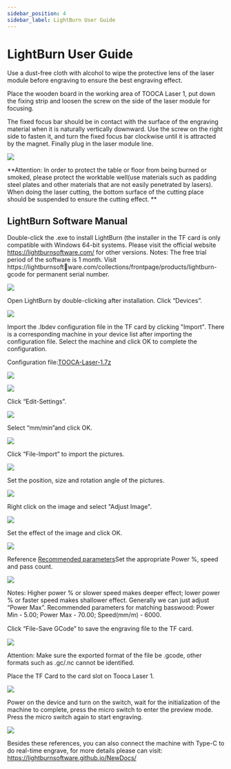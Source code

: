 ```yaml
---
sidebar_position: 4
sidebar_label: LightBurn User Guide
---
```


# LightBurn User Guide



Use a dust-free cloth with alcohol to wipe the protective lens of the laser module before engraving to ensure the best engraving effect.

Place the wooden board in the working area of TOOCA Laser 1, put down the fixing strip and loosen the screw on the side of the laser module for focusing.

The fixed focus bar should be in contact with the surface of the engraving material when it is naturally vertically downward. Use the screw on the right side to fasten it, and turn the fixed focus bar clockwise until it is attracted by the magnet. Finally plug in the laser module line.

![](./images/assembly-tutorials-05.png)

**Attention: In order to protect the table or floor from being burned or smoked, please protect the worktable well(use materials such as padding steel plates and other materials that are not easily penetrated by lasers). When doing the laser cutting, the bottom surface of the cutting place should be suspended to ensure the cutting effect.
**

## LightBurn Software Manual

Double-click the .exe to install LightBurn (the installer in the TF card is only
compatible with Windows 64-bit systems. Please visit the official website
https://lightburnsoftware.com/ for other versions.
Notes: The free trial period of the software is 1 month. Visit https://lightburnsoftware.com/collections/frontpage/products/lightburn-gcode
for permanent serial number.

![](./images/lightburn-01.png)

 Open LightBurn by double-clicking after installation. Click “Devices”.

![](./images/lightburn-02.png)

Import the .lbdev configuration file in the TF card by clicking "Import". There is a corresponding
machine in your device list after importing the configuration file. Select the
machine and click OK to complete the configuration.

Configuration file:[TOOCA-Laser-1.7z](https://github.com/elecfreaks/learn-en/raw/master/tooca-laser-1/file/TOOCA%20Laser%201.7z)

![](./images/lightburn-03.png)

![](./images/lightburn-04.png)

Click “Edit-Settings”.

![](./images/lightburn-05.png)

Select “mm/min”and click OK.

![](./images/lightburn-06.png)

Click “File-Import” to import the pictures.

![](./images/lightburn-07.png)

Set the position, size and rotation angle of the pictures.

![](./images/lightburn-08.png)

Right click on the image and select "Adjust Image".

![](./images/lightburn-09.png)

Set the effect of the image and click OK.

![](./images/lightburn-10.png)

Reference [Recommended parameters](http://www.elecfreaks.com/learn-en/tooca-laser-1/recommended-parameters.html)Set the appropriate Power %, speed and pass count.

![](./images/lightburn-11.png)

Notes: Higher power % or slower speed makes deeper effect; lower power % or faster speed
makes shallower effect. Generally we can just adjust “Power Max”. Recommended parameters for matching basswood: Power Min - 5.00; Power Max - 70.00; Speed(mm/m) - 6000.

Click “File-Save GCode” to save the engraving ﬁle to the TF card.

![](./images/lightburn-12.png)

Attention: Make sure the exported format of the file be .gcode, other formats such as .gc/.nc cannot be identified.

Place the TF Card to the card slot on Tooca Laser 1.

![](./images/tooca-laser-1-06.png)

Power on the device and turn on the switch, wait for the initialization of the machine to complete, press the micro switch to enter the preview mode.
Press the micro switch again to start engraving.

![](./images/tooca-laser-1-07.png)


Besides these references, you can also connect the machine with Type-C to do real-time engrave, for more details please can visit:
https://lightburnsoftware.github.io/NewDocs/
